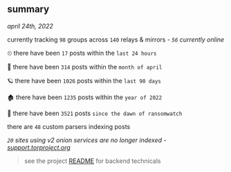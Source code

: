 
## summary
_april 24th, 2022_

currently tracking `98` groups across `140` relays & mirrors - _`56` currently online_

⏲ there have been `17` posts within the `last 24 hours`

🦈 there have been `314` posts within the `month of april`

🪐 there have been `1026` posts within the `last 90 days`

🏚 there have been `1235` posts within the `year of 2022`

🦕 there have been `3521` posts `since the dawn of ransomwatch`

there are `48` custom parsers indexing posts

_`20` sites using v2 onion services are no longer indexed - [support.torproject.org](https://support.torproject.org/onionservices/v2-deprecation/)_

> see the project [README](https://github.com/thetanz/ransomwatch#ransomwatch--) for backend technicals
